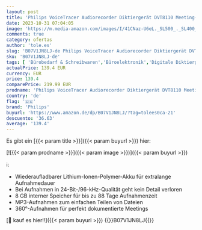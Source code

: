 ```yaml
---
layout: post
title: 'Philips VoiceTracer Audiorecorder Diktiergerät DVT8110 Meeting-Recorder mit Mit 360°-Meeting-Mikrofon - 3 High-Fidelity-Mikrofone  8GB  Smartphone-App  Android/iOS '
date: 2023-10-31 07:04:05
image: 'https://m.media-amazon.com/images/I/41CNaz-U6eL._SL500_._SL400_.jpg'
comments: true
category: ofertas
author: 'tole.es'
slug: 'B07V1JN8LJ-de Philips VoiceTracer Audiorecorder Diktiergerät DVT8110...'
sku: 'B07V1JN8LJ-de'
tags: [ 'Bürobedarf & Schreibwaren','Büroelektronik','Digitale Diktiergeräte','Diktiergeräte','philips','🇩🇪', ]
actualPrice: 139.4 EUR
currency: EUR
price: 139.4
comparePrice: 219.99 EUR
prodname: 'Philips VoiceTracer Audiorecorder Diktiergerät DVT8110 Meeting-Recorder mit Mit 360°-Meeting-Mikrofon - 3 High-Fidelity-Mikrofone  8GB  Smartphone-App  Android/iOS '
country: 'de'
flag: '🇩🇪'
brand: 'Philips'
buyurl: 'https://www.amazon.de/dp/B07V1JN8LJ/?tag=tolees0ca-21'
descuento: '36.63'
average: '139.4'
---
```


Es gibt ein [{{< param title >}}]({{< param buyurl >}}) hier:

[![{{< param prodname >}}]({{< param image >}})]({{< param buyurl >}})

ℹ️:

- Wiederaufladbarer Lithium-Ionen-Polymer-Akku für extralange Aufnahmedauer
- Bei Aufnahmen in 24-Bit-/96-kHz-Qualität geht kein Detail verloren
- 8 GB interner Speicher für bis zu 88 Tage Aufnahmenzeit
- MP3-Aufnahmen zum einfachen Teilen von Dateien
- 360°-Aufnahmen für perfekt dokumentierte Meetings

[🛒 kauf es hier!!]({{< param buyurl >}})
{{<world>}}B07V1JN8LJ{{</world>}}
